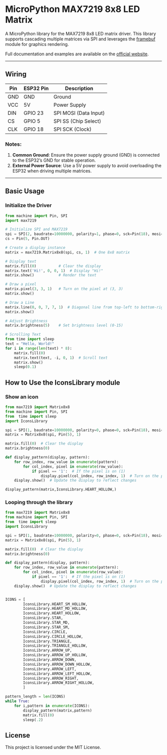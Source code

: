 # MicroPython MAX7219 8x8 LED Matrix

A MicroPython library for the MAX7219 8x8 LED matrix driver. This library supports cascading multiple matrices via SPI and leverages the [framebuf](http://docs.micropython.org/en/latest/pyboard/library/framebuf.html) module for graphics rendering.

Full documentation and examples are available on the [official website](https://www.samgalope.dev/2024/12/27/micropython-max7219-led-matrix-driver-documentation-working/).

---

## Wiring

| Pin | ESP32 Pin | Description           |
|-----|-----------|-----------------------|
| GND | GND       | Ground               |
| VCC | 5V        | Power Supply         |
| DIN | GPIO 23   | SPI MOSI (Data Input)|
| CS  | GPIO 5    | SPI SS (Chip Select) |
| CLK | GPIO 18   | SPI SCK (Clock)      |

### Notes:
1. **Common Ground**: Ensure the power supply ground (GND) is connected to the ESP32’s GND for stable operation.
2. **External Power Source**: Use a 5V power supply to avoid overloading the ESP32 when driving multiple matrices.

---

## Basic Usage

### Initialize the Driver
```python
from machine import Pin, SPI
import max7219

# Initialize SPI and MAX7219
spi = SPI(2, baudrate=10000000, polarity=1, phase=0, sck=Pin(18), mosi=Pin(23))
cs = Pin(5, Pin.OUT)

# Create a display instance
matrix = max7219.Matrix8x8(spi, cs, 1)  # One 8x8 matrix

# Display text
matrix.fill(0)          # Clear the display
matrix.text('Hi!', 0, 0, 1)  # Display "Hi!"
matrix.show()           # Render the text

# Draw a pixel
matrix.pixel(3, 3, 1)   # Turn on the pixel at (3, 3)
matrix.show()

# Draw a Line
matrix.line(0, 0, 7, 7, 1)  # Diagonal line from top-left to bottom-right
matrix.show()

# Adjust Brightness
matrix.brightness(5)    # Set brightness level (0-15)

# Scrolling Text
from time import sleep
text = "Hello, World!"
for i in range(len(text) * 8):
    matrix.fill(0)
    matrix.text(text, -i, 0, 1)  # Scroll text
    matrix.show()
    sleep(0.1)
```

## How to Use the IconsLibrary module
### Show an icon
```python
from max7219 import Matrix8x8
from machine import Pin, SPI
from  time import sleep
import IconsLibrary

spi = SPI(1, baudrate=10000000, polarity=0, phase=0, sck=Pin(18), mosi=Pin(23))
matrix = Matrix8x8(spi, Pin(5), 1)

matrix.fill(0)  # Clear the display
matrix.brightness(0)

def display_pattern(display, pattern):
    for row_index, row_value in enumerate(pattern):
        for col_index, pixel in enumerate(row_value):
            if pixel == '1':  # If the pixel is on (1)
                display.pixel(col_index, row_index, 1)  # Turn on the pixel
    display.show()  # Update the display to reflect changes

display_pattern(matrix,IconsLibrary.HEART_HOLLOW,)
```

### Looping through the library
```python
from max7219 import Matrix8x8
from machine import Pin, SPI
from  time import sleep
import IconsLibrary

spi = SPI(1, baudrate=10000000, polarity=0, phase=0, sck=Pin(18), mosi=Pin(23))
matrix = Matrix8x8(spi, Pin(5), 1)

matrix.fill(0)  # Clear the display
matrix.brightness(0)

def display_pattern(display, pattern):
    for row_index, row_value in enumerate(pattern):
        for col_index, pixel in enumerate(row_value):
            if pixel == '1':  # If the pixel is on (1)
                display.pixel(col_index, row_index, 1)  # Turn on the pixel
    display.show()  # Update the display to reflect changes


ICONS = [
        IconsLibrary.HEART_SM_HOLLOW,
        IconsLibrary.HEART_MD_HOLLOW,
        IconsLibrary.HEART_HOLLOW,
        IconsLibrary.STAR,
        IconsLibrary.STAR_MD,
        IconsLibrary.STAR_SM,
        IconsLibrary.CIRCLE,
        IconsLibrary.CIRCLE_HOLLOW,
        IconsLibrary.TRIANGLE,
        IconsLibrary.TRIANGLE_HOLLOW,
        IconsLibrary.ARROW_UP,
        IconsLibrary.ARROW_UP_HOLLOW,
        IconsLibrary.ARROW_DOWN,
        IconsLibrary.ARROW_DOWN_HOLLOW,
        IconsLibrary.ARROW_LEFT,
        IconsLibrary.ARROW_LEFT_HOLLOW,
        IconsLibrary.ARROW_RIGHT,
        IconsLibrary.ARROW_RIGHT_HOLLOW,
        ]

pattern_length = len(ICONS)
while True:
    for i,pattern in enumerate(ICONS):
        display_pattern(matrix,pattern)
        matrix.fill(0)
        sleep(.2)
```


## License
This project is licensed under the MIT License.
